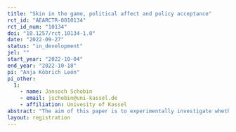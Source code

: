 ```yaml
---
title: "Skin in the game, political affect and policy acceptance"
rct_id: "AEARCTR-0010134"
rct_id_num: "10134"
doi: "10.1257/rct.10134-1.0"
date: "2022-09-27"
status: "in_development"
jel: ""
start_year: "2022-10-04"
end_year: "2022-10-18"
pi: "Anja Köbrich León"
pi_other:
  1:
    - name: Jansoch Schobin
    - email: jschobin@uni-kassel.de
    - affiliation: Univesity of Kassel
abstract: "The aim of this paper is to experimentally investigate whether citizens adapt their climate protection behavior when the reference group does not correspond to their leadership role. "
layout: registration
---
```


